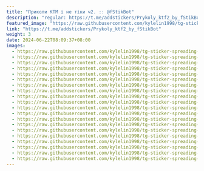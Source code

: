 ```yaml
---
title: "Приколи КТМ і не тіки ч2. :: @fStikBot"
description: "regular: https://t.me/addstickers/Prykoly_ktf2_by_fStikBot"
featured_image: "https://raw.githubusercontent.com/kylelin1998/tg-sticker-spreading-worldwide-images/main/img/963824ab-0ca4-441e-8c37-b5e961e92038.jpg"
link: "https://t.me/addstickers/Prykoly_ktf2_by_fStikBot"
weight: 3
date: 2024-06-22T08:09:37+08:00
images:
  - https://raw.githubusercontent.com/kylelin1998/tg-sticker-spreading-worldwide-images/main/img/963824ab-0ca4-441e-8c37-b5e961e92038.jpg
  - https://raw.githubusercontent.com/kylelin1998/tg-sticker-spreading-worldwide-images/main/img/66b8ec91-a3b4-409f-a409-c9ff3cf80431.jpg
  - https://raw.githubusercontent.com/kylelin1998/tg-sticker-spreading-worldwide-images/main/img/86a1e6e9-efe6-4584-849d-1e5ceeb5fb29.jpg
  - https://raw.githubusercontent.com/kylelin1998/tg-sticker-spreading-worldwide-images/main/img/fc014b16-0001-44cb-98c0-f063d455d62d.jpg
  - https://raw.githubusercontent.com/kylelin1998/tg-sticker-spreading-worldwide-images/main/img/5c01c4f7-388c-45eb-8046-583c2d6e190d.jpg
  - https://raw.githubusercontent.com/kylelin1998/tg-sticker-spreading-worldwide-images/main/img/066fe463-f71c-4003-9019-e210d6f484cd.jpg
  - https://raw.githubusercontent.com/kylelin1998/tg-sticker-spreading-worldwide-images/main/img/f3a7a283-853d-4888-b92a-af3fa58f998a.jpg
  - https://raw.githubusercontent.com/kylelin1998/tg-sticker-spreading-worldwide-images/main/img/193de4fe-9430-4c4e-8dcd-ba0facacb9cd.jpg
  - https://raw.githubusercontent.com/kylelin1998/tg-sticker-spreading-worldwide-images/main/img/9591160b-191e-4054-bc59-8183bda07725.jpg
  - https://raw.githubusercontent.com/kylelin1998/tg-sticker-spreading-worldwide-images/main/img/2d0f2ec2-1ff8-4a1a-897f-5e808fb58c82.jpg
  - https://raw.githubusercontent.com/kylelin1998/tg-sticker-spreading-worldwide-images/main/img/06c9dffb-a972-471d-85ae-a03d90967075.jpg
  - https://raw.githubusercontent.com/kylelin1998/tg-sticker-spreading-worldwide-images/main/img/15be84df-671b-401f-b0b4-156ff9879402.jpg
  - https://raw.githubusercontent.com/kylelin1998/tg-sticker-spreading-worldwide-images/main/img/c10dd030-8e2e-42ac-b63d-2af41442e3f6.jpg
  - https://raw.githubusercontent.com/kylelin1998/tg-sticker-spreading-worldwide-images/main/img/841220e6-6459-487a-95d6-0f37ba027eab.jpg
  - https://raw.githubusercontent.com/kylelin1998/tg-sticker-spreading-worldwide-images/main/img/273a37ca-10fd-44b6-ad95-5d50c5d4eb7f.jpg
  - https://raw.githubusercontent.com/kylelin1998/tg-sticker-spreading-worldwide-images/main/img/43a9714b-3571-4f75-b3e9-7d31f30965fb.jpg
  - https://raw.githubusercontent.com/kylelin1998/tg-sticker-spreading-worldwide-images/main/img/43000112-4e19-4887-90f0-149a83b0db7a.jpg
  - https://raw.githubusercontent.com/kylelin1998/tg-sticker-spreading-worldwide-images/main/img/2d3d35bf-ae15-442d-879c-606560af54a6.jpg
  - https://raw.githubusercontent.com/kylelin1998/tg-sticker-spreading-worldwide-images/main/img/123685e2-852d-4d89-bc98-00718bdf4ef5.jpg
  - https://raw.githubusercontent.com/kylelin1998/tg-sticker-spreading-worldwide-images/main/img/8839faa8-8b97-4d7d-a41f-59c18b57037b.jpg
---
```

